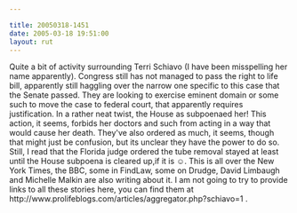 ```yaml
---

title: 20050318-1451
date: 2005-03-18 19:51:00
layout: rut
---
```


<p> Quite a bit of activity surrounding Terri Schiavo (I have
been misspelling her name apparently).  Congress still has not
managed to pass the right to life bill, apparently still haggling
over the narrow one specific to this case that the Senate passed.
They are looking to exercise eminent domain or some such to move
the case to federal court, that apparently requires justification.
In a rather neat twist, the House as subpoenaed her!  This action,
it seems, forbids her doctors and such from acting in a way that
would cause her death.  They've also ordered as much, it seems,
though that might just be confusion, but its unclear they have the
power to do so.  Still, I read that the Florida judge ordered the
tube removal stayed at least until the House subpoena is cleared
up,if it is &#x263a;.  This is all over the New York Times,
the BBC, some in FindLaw, some on Drudge, David Limbaugh and
Michelle Malkin are also writing about it.  I am not going to try
to provide links to all these stories here, you can find them at
http://www.prolifeblogs.com/articles/aggregator.php?schiavo=1 .</p>

